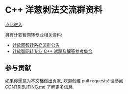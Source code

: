 # C++ 洋葱剥法交流群资料

[点此进入](https://question-board.readthedocs.io/)

另有计软智网转专业相关资料:

- [计软网智转系交流群公告](https://gitee.com/FeignClaims/board)
- [计软智网转专业 C++ 试题及解答参考集合](https://change-major-exam.readthedocs.io/)

## 参与贡献

如果你愿意为本文档做出贡献, 欢迎创建 pull requests! 请参阅 [CONTRIBUTING.md](CONTRIBUTING.md) 了解更多信息.

